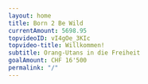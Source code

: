 ```yaml
---
layout: home
title: Born 2 Be Wild
currentAmount: 5698.95
topvideoID: vI4gOe_3KIc
topvideo-title: Willkommen!
subtitle: Orang-Utans in die Freiheit
goalAmount: CHF 16'500
permalink: "/"
---
```

